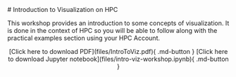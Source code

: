 <link rel="stylesheet" href="../../../assets/stylesheets/embedded_files.css">
# Introduction to Visualization on HPC

This workshop provides an introduction to some concepts of visualization. It is done in the context of HPC so you will be able to follow along with the practical examples section using your HPC Account.

<center>
[Click here to download PDF](files/IntroToViz.pdf){ .md-button }
[Click here to download Jupyter notebook](files/intro-viz-workshop.ipynb){ .md-button }
</center>
